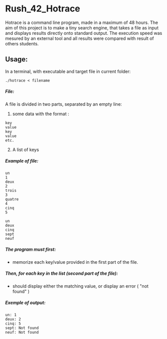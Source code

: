 # Rush_42_Hotrace
Hotrace is a command line program, made in a maximum of 48 hours.
The aim of this project is to make a tiny search engine, that takes a file as input and displays results directly onto standard output. The execution speed was mesured by an external tool and all results were compared with result of others students.

## Usage:

In a terminal, with executable and target file in current folder:
```
./hotrace < filename
```

##### File:

A file is divided in two parts, separated by an empty line:
1. some data with the format :
```
key
value
key
value
etc.
```

2. A list of keys


##### Example of file:

```
un
1
deux
2
trois
3
quatre
4
cinq
5

un
deux
cinq
sept
neuf
```

##### The program must first:
- memorize each key/value provided in the first part of the file.

##### Then, for each key in the list (second part of the file):
- should display either the matching value, or display an error ( "not found" )

##### Exemple of output:
```
un: 1
deux: 2
cinq: 5
sept: Not found
neuf: Not found
```
